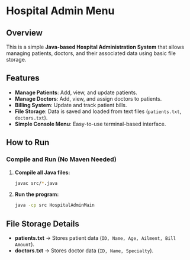 # Hospital Admin Menu

## Overview
This is a simple **Java-based Hospital Administration System** that allows managing patients, doctors, and their associated data using basic file storage.

## Features
- **Manage Patients**: Add, view, and update patients.
- **Manage Doctors**: Add, view, and assign doctors to patients.
- **Billing System**: Update and track patient bills.
- **File Storage**: Data is saved and loaded from text files (`patients.txt`, `doctors.txt`).
- **Simple Console Menu**: Easy-to-use terminal-based interface.

## How to Run
### **Compile and Run (No Maven Needed)**
1. **Compile all Java files:**
   ```sh
   javac src/*.java
   ```
2. **Run the program:**
   ```sh
   java -cp src HospitalAdminMain
   ```

## File Storage Details
- **patients.txt** → Stores patient data (`ID, Name, Age, Ailment, Bill Amount`).
- **doctors.txt** → Stores doctor data (`ID, Name, Specialty`).



